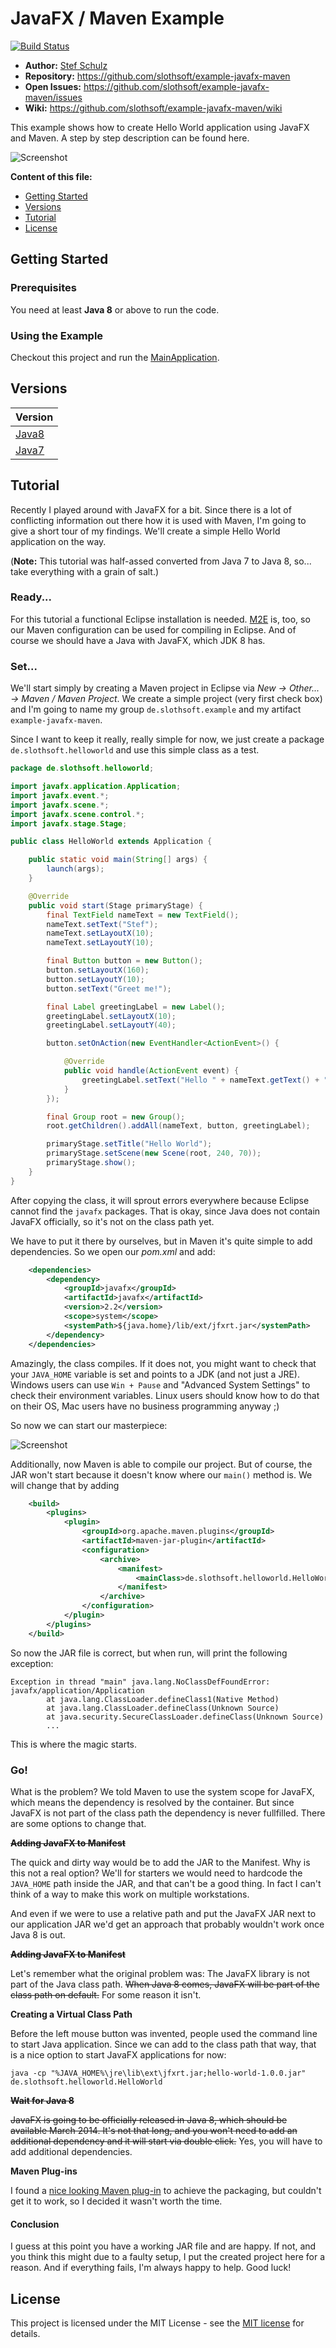 # JavaFX / Maven Example

[![Build Status](https://travis-ci.org/slothsoft/example-javafx-maven.svg?branch=java8)](https://travis-ci.org/slothsoft/example-javafx-maven)

- **Author:** [Stef Schulz](mailto:s.schulz@slothsoft.de)
- **Repository:** <https://github.com/slothsoft/example-javafx-maven>
- **Open Issues:** <https://github.com/slothsoft/example-javafx-maven/issues>
- **Wiki:** <https://github.com/slothsoft/example-javafx-maven/wiki>

This example shows how to create Hello World application using JavaFX and Maven. A step by step description can be found here.

![Screenshot](https://raw.githubusercontent.com/slothsoft/example-javafx-maven/java8/readme/screenshot.png)


**Content of this file:**

- [Getting Started](#getting-started)
- [Versions](#versions)
- [Tutorial](#tutorial)
- [License](#license)



## Getting Started

### Prerequisites

You need at least **Java 8** or above to run the code.




### Using the Example

Checkout this project and run the [MainApplication](https://github.com/slothsoft/example-javafx-maven/blob/java8/src/main/java/de/slothsoft/helloworld/HelloWorld.java).
     
          

##  Versions


| Version       |
| ------------- |
| [Java8](https://github.com/slothsoft/example-javafx-maven) |
| [Java7](https://github.com/slothsoft/example-javafx-maven/tree/java7) |
   


## Tutorial

Recently I played around with JavaFX for a bit. Since there is a lot of conflicting information out there how it is used with Maven, I'm going to give a short tour of my findings. We'll create a simple Hello World application on the way.

(**Note:** This tutorial was half-assed converted from Java 7 to Java 8, so... take everything with a grain of salt.)

### Ready...

For this tutorial a functional Eclipse installation is needed. [M2E](https://eclipse.org/m2e/) is, too, so our Maven configuration can be used for compiling in Eclipse. And of course we should have a Java with JavaFX, which JDK 8 has. 

### Set...

We'll start simply by creating a Maven project in Eclipse via *New → Other... → Maven / Maven Project*. We create a simple project (very first check box) and I'm going to name my group `de.slothsoft.example` and my artifact `example-javafx-maven`.

Since I want to keep it really, really simple for now, we just create a package `de.slothsoft.helloworld` and use this simple class as a test.

```java
package de.slothsoft.helloworld;

import javafx.application.Application;
import javafx.event.*;
import javafx.scene.*;
import javafx.scene.control.*;
import javafx.stage.Stage;

public class HelloWorld extends Application {

	public static void main(String[] args) {
		launch(args);
	}

	@Override
	public void start(Stage primaryStage) {
		final TextField nameText = new TextField();
		nameText.setText("Stef");
		nameText.setLayoutX(10);
		nameText.setLayoutY(10);

		final Button button = new Button();
		button.setLayoutX(160);
		button.setLayoutY(10);
		button.setText("Greet me!");

		final Label greetingLabel = new Label();
		greetingLabel.setLayoutX(10);
		greetingLabel.setLayoutY(40);

		button.setOnAction(new EventHandler<ActionEvent>() {

			@Override
			public void handle(ActionEvent event) {
				greetingLabel.setText("Hello " + nameText.getText() + "!");
			}
		});

		final Group root = new Group();
		root.getChildren().addAll(nameText, button, greetingLabel);

		primaryStage.setTitle("Hello World");
		primaryStage.setScene(new Scene(root, 240, 70));
		primaryStage.show();
	}
}
```

After copying the class, it will sprout errors everywhere because Eclipse cannot find the `javafx` packages. That is okay, since Java does not contain JavaFX officially, so it's not on the class path yet.

We have to put it there by ourselves, but in Maven it's quite simple to add dependencies. So we open our *pom.xml* and add:

```xml
	<dependencies>
		<dependency>
			<groupId>javafx</groupId>
			<artifactId>javafx</artifactId>
			<version>2.2</version>
			<scope>system</scope>
			<systemPath>${java.home}/lib/ext/jfxrt.jar</systemPath>
		</dependency>
	</dependencies>
```


Amazingly, the class compiles. If it does not, you might want to check that your `JAVA_HOME` variable is set and points to a JDK (and not just a JRE). Windows users can use `Win + Pause` and "Advanced System Settings" to check their environment variables. Linux users should know how to do that on their OS, Mac users have no business programming anyway ;)

So now we can start our masterpiece:

![Screenshot](https://raw.githubusercontent.com/slothsoft/example-javafx-maven/java8/readme/screenshot.png)

Additionally, now Maven is able to compile our project. But of course, the JAR won't start because it doesn't know where our `main()` method is. We will change that by adding

```xml
	<build>
		<plugins>
			<plugin>
				<groupId>org.apache.maven.plugins</groupId>
				<artifactId>maven-jar-plugin</artifactId>
				<configuration>
					<archive>
						<manifest>
							<mainClass>de.slothsoft.helloworld.HelloWorld</mainClass>
						</manifest>
					</archive>
				</configuration>
			</plugin>
		</plugins>
	</build>
```

So now the JAR file is correct, but when run, will print the following exception:

```
Exception in thread "main" java.lang.NoClassDefFoundError: javafx/application/Application
        at java.lang.ClassLoader.defineClass1(Native Method)
        at java.lang.ClassLoader.defineClass(Unknown Source)
        at java.security.SecureClassLoader.defineClass(Unknown Source)
        ... 
```

This is where the magic starts.

### Go!

What is the problem? We told Maven to use the system scope for JavaFX, which means the dependency is resolved by the container. But since JavaFX is not part of the class path the dependency is never fullfilled. There are some options to change that.

~~**Adding JavaFX to Manifest**~~

The quick and dirty way would be to add the JAR to the Manifest. Why is this not a real option? We'll for starters we would need to hardcode the `JAVA_HOME` path inside the JAR, and that can't be a good thing. In fact I can't think of a way to make this work on multiple workstations.

And even if we were to use a relative path and put the JavaFX JAR next to our application JAR we'd get an approach that probably wouldn't work once Java 8 is out.


~~**Adding JavaFX to Manifest**~~

Let's remember what the original problem was: The JavaFX library is not part of the Java class path. ~~When Java 8 comes, JavaFX will be part of the class path on default.~~ For some reason it isn't.


**Creating a Virtual Class Path**

Before the left mouse button was invented, people used the command line to start Java application. Since we can add to the class path that way, that is a nice option to start JavaFX applications for now:
```
java -cp "%JAVA_HOME%\jre\lib\ext\jfxrt.jar;hello-world-1.0.0.jar" de.slothsoft.helloworld.HelloWorld
```


~~**Wait for Java 8**~~

~~JavaFX is going to be officially released in Java 8, which should be available March 2014. It's not that long, and you won't need to add an additional dependency and it will start via double click.~~ Yes, you will have to add additional dependencies.


**Maven Plug-ins**

I found a [nice looking Maven plug-in](https://github.com/zonski/javafx-maven-plugin) to achieve the packaging, but couldn't get it to work, so I decided it wasn't worth the time.


#### Conclusion

I guess at this point you have a working JAR file and are happy. If not, and you think this might due to a faulty setup, I put the created project here for a reason. And if everything fails, I'm always happy to help. Good luck!


## License

This project is licensed under the MIT License - see the [MIT license](https://opensource.org/licenses/MIT) for details.
